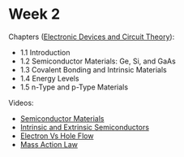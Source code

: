 # Week 2

Chapters ([Electronic Devices and Circuit Theory](https://annas-archive.org/md5/1fec9964c4c69b9aedb545bc50eff5de)):
- 1.1 Introduction
- 1.2 Semiconductor Materials: Ge, Si, and GaAs
- 1.3 Covalent Bonding and Intrinsic Materials
- 1.4 Energy Levels
- 1.5 n-Type and p-Type Materials

Videos:
- [Semiconductor Materials](https://www.youtube.com/watch?v=7jaa1rlW7Ak)
- [Intrinsic and Extrinsic Semiconductors](https://www.youtube.com/watch?v=z3MlkNUuq9w)
- [Electron Vs Hole Flow](https://www.youtube.com/watch?v=QpqDBq9zxw4)
- [Mass Action Law](https://www.youtube.com/watch?v=yu8xvHHTij0)
<!-- - [Charge Densities in a Semiconductor](https://www.youtube.com/watch?v=VQzY8d7OjG8) -->
<!-- - [Conductivity of a Semiconductor](https://www.youtube.com/watch?v=qy6oOGNy8Vc) -->

<!-- Exercises:
- Conductivity of Semiconductors
    - [Part 1](https://www.youtube.com/watch?v=WbDvUitRKi8)
    - [Part 2](https://www.youtube.com/watch?v=rjP9kuUaTcc) -->